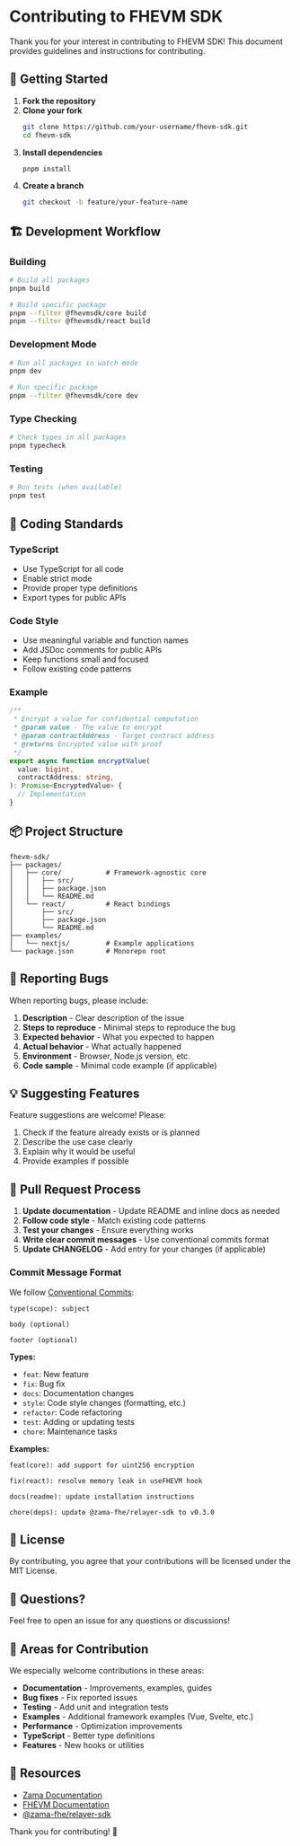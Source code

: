 # Contributing to FHEVM SDK

Thank you for your interest in contributing to FHEVM SDK! This document provides guidelines and instructions for contributing.

## 🚀 Getting Started

1. **Fork the repository**
2. **Clone your fork**
   ```bash
   git clone https://github.com/your-username/fhevm-sdk.git
   cd fhevm-sdk
   ```
3. **Install dependencies**
   ```bash
   pnpm install
   ```
4. **Create a branch**
   ```bash
   git checkout -b feature/your-feature-name
   ```

## 🏗️ Development Workflow

### Building

```bash
# Build all packages
pnpm build

# Build specific package
pnpm --filter @fhevmsdk/core build
pnpm --filter @fhevmsdk/react build
```

### Development Mode

```bash
# Run all packages in watch mode
pnpm dev

# Run specific package
pnpm --filter @fhevmsdk/core dev
```

### Type Checking

```bash
# Check types in all packages
pnpm typecheck
```

### Testing

```bash
# Run tests (when available)
pnpm test
```

## 📝 Coding Standards

### TypeScript

- Use TypeScript for all code
- Enable strict mode
- Provide proper type definitions
- Export types for public APIs

### Code Style

- Use meaningful variable and function names
- Add JSDoc comments for public APIs
- Keep functions small and focused
- Follow existing code patterns

### Example

```typescript
/**
 * Encrypt a value for confidential computation
 * @param value - The value to encrypt
 * @param contractAddress - Target contract address
 * @returns Encrypted value with proof
 */
export async function encryptValue(
  value: bigint,
  contractAddress: string,
): Promise<EncryptedValue> {
  // Implementation
}
```

## 📦 Project Structure

```
fhevm-sdk/
├── packages/
│   ├── core/           # Framework-agnostic core
│   │   ├── src/
│   │   ├── package.json
│   │   └── README.md
│   └── react/          # React bindings
│       ├── src/
│       ├── package.json
│       └── README.md
├── examples/
│   └── nextjs/         # Example applications
└── package.json        # Monorepo root
```

## 🐛 Reporting Bugs

When reporting bugs, please include:

1. **Description** - Clear description of the issue
2. **Steps to reproduce** - Minimal steps to reproduce the bug
3. **Expected behavior** - What you expected to happen
4. **Actual behavior** - What actually happened
5. **Environment** - Browser, Node.js version, etc.
6. **Code sample** - Minimal code example (if applicable)

## 💡 Suggesting Features

Feature suggestions are welcome! Please:

1. Check if the feature already exists or is planned
2. Describe the use case clearly
3. Explain why it would be useful
4. Provide examples if possible

## 🔀 Pull Request Process

1. **Update documentation** - Update README and inline docs as needed
2. **Follow code style** - Match existing code patterns
3. **Test your changes** - Ensure everything works
4. **Write clear commit messages** - Use conventional commits format
5. **Update CHANGELOG** - Add entry for your changes (if applicable)

### Commit Message Format

We follow [Conventional Commits](https://www.conventionalcommits.org/):

```
type(scope): subject

body (optional)

footer (optional)
```

**Types:**
- `feat`: New feature
- `fix`: Bug fix
- `docs`: Documentation changes
- `style`: Code style changes (formatting, etc.)
- `refactor`: Code refactoring
- `test`: Adding or updating tests
- `chore`: Maintenance tasks

**Examples:**
```
feat(core): add support for uint256 encryption

fix(react): resolve memory leak in useFHEVM hook

docs(readme): update installation instructions

chore(deps): update @zama-fhe/relayer-sdk to v0.3.0
```

## 📄 License

By contributing, you agree that your contributions will be licensed under the MIT License.

## 🙏 Questions?

Feel free to open an issue for any questions or discussions!

## 🎯 Areas for Contribution

We especially welcome contributions in these areas:

- **Documentation** - Improvements, examples, guides
- **Bug fixes** - Fix reported issues
- **Testing** - Add unit and integration tests
- **Examples** - Additional framework examples (Vue, Svelte, etc.)
- **Performance** - Optimization improvements
- **TypeScript** - Better type definitions
- **Features** - New hooks or utilities

## 🔗 Resources

- [Zama Documentation](https://docs.zama.ai/)
- [FHEVM Documentation](https://docs.zama.ai/fhevm)
- [@zama-fhe/relayer-sdk](https://www.npmjs.com/package/@zama-fhe/relayer-sdk)

Thank you for contributing! 🎉
